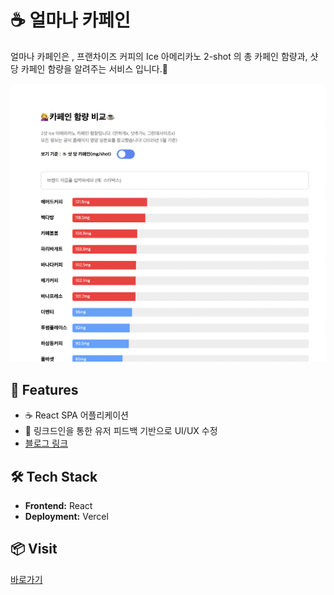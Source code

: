 # ☕️ 얼마나 카페인

얼마나 카페인은 , 프랜차이즈 커피의 Ice 아메리카노 2-shot 의 총 카페인 함량과,
샷당 카페인 함량을 알려주는 서비스 입니다.👏

![screenshot](/public/shot.png)

## 🚀 Features

- ☕️ React SPA 어플리케이션
- 🔗 링크드인을 통한 유저 피드백 기반으로 UI/UX 수정
- [블로그 링크](https://velog.io/@huiyeony888/%EC%B9%B4%ED%8E%98%EC%9D%B8-%ED%95%A8%EB%9F%89-%EB%B9%84%EA%B5%90-%EC%82%AC%EC%9D%B4%ED%8A%B8-%EC%84%9C%EB%B2%84-%EA%B5%AC%EC%B6%95%EA%B8%B0)

## 🛠️ Tech Stack

- **Frontend:** React
- **Deployment:** Vercel

## 📦 Visit

[바로가기](https://how-many-caffeine.vercel.app/)

